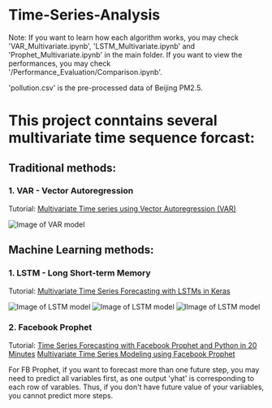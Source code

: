 # Time-Series-Analysis

Note: 
If you want to learn how each algorithm works, you may check 'VAR_Multivariate.ipynb', 'LSTM_Multivariate.ipynb' and 'Prophet_Multivariate.ipynb' in the main folder.
If you want to view the performances, you may check '/Performance_Evaluation/Comparison.ipynb'.

'pollution.csv' is the pre-processed data of Beijing PM2.5.

# This project conntains several multivariate time sequence forcast:

## Traditional methods:

### 1. VAR - Vector Autoregression

Tutorial:
[Multivariate Time series using Vector Autoregression (VAR)](https://www.youtube.com/watch?v=TpQtD7ONfxQ)

![Image of VAR model](https://slidetodoc.com/presentation_image/5cf1d107218d387627d94c115edfd4bf/image-2.jpg)


## Machine Learning methods:

### 1. LSTM - Long Short-term Memory

Tutorial: 
[Multivariate Time Series Forecasting with LSTMs in Keras](https://machinelearningmastery.com/multivariate-time-series-forecasting-lstms-keras/)

![Image of LSTM model](https://www.researchgate.net/profile/Xuan_Hien_Le2/publication/334268507/figure/fig8/AS:788364231987201@1564972088814/The-structure-of-the-Long-Short-Term-Memory-LSTM-neural-network-Reproduced-from-Yan.png)
![Image of LSTM model](https://www.researchgate.net/profile/Savvas-Varsamopoulos/publication/329362532/figure/fig5/AS:699592479870977@1543807253596/Structure-of-the-LSTM-cell-and-equations-that-describe-the-gates-of-an-LSTM-cell.jpg)
![IImage of LSTM model](https://miro.medium.com/max/1400/1*0R9LrwwY4zd585qEAgws6w.png)


### 2. Facebook Prophet

Tutorial:
[Time Series Forecasting with Facebook Prophet and Python in 20 Minutes](https://www.youtube.com/watch?v=KvLG1uTC-KU)
[Multivariate Time Series Modeling using Facebook Prophet](https://www.youtube.com/watch?v=XZhPO043lqU)

For FB Prophet, if you want to forecast more than one future step, you may need to predict all variables first, as one output 'yhat' is corresponding to each row of varables. Thus, if you don't have future value of your variiables, you cannot predict more steps.

